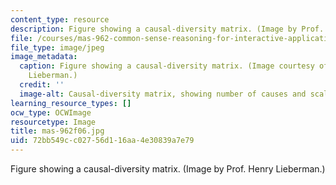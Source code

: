```yaml
---
content_type: resource
description: Figure showing a causal-diversity matrix. (Image by Prof. Henry Lieberman.)
file: /courses/mas-962-common-sense-reasoning-for-interactive-applications-fall-2006/72bb549cc02756d116aa4e30839a7e79_mas-962f06.jpg
file_type: image/jpeg
image_metadata:
  caption: Figure showing a causal-diversity matrix. (Image courtesy of Prof. Henry
    Lieberman.)
  credit: ''
  image-alt: Causal-diversity matrix, showing number of causes and scale of effect.
learning_resource_types: []
ocw_type: OCWImage
resourcetype: Image
title: mas-962f06.jpg
uid: 72bb549c-c027-56d1-16aa-4e30839a7e79
---
```

Figure showing a causal-diversity matrix. (Image by Prof. Henry Lieberman.)

